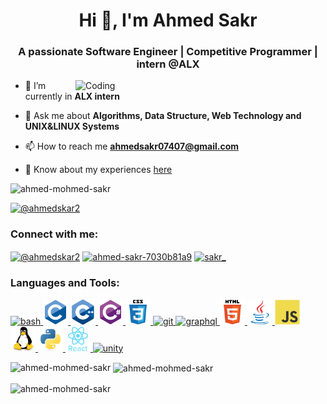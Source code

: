 
<h1 align="center">Hi 👋, I'm Ahmed Sakr</h1>
<h3 align="center">A passionate Software Engineer | Competitive Programmer | intern @ALX</h3>

<img align="right" alt="Coding" width="400" src="https://i.pinimg.com/originals/e8/f4/53/e8f453469a3ec97ecd354df465d73913.gif">

- 🌱 I’m currently in **ALX intern**

- 💬 Ask me about **Algorithms, Data Structure, Web Technology and UNIX&LINUX Systems**

- 📫 How to reach me **ahmedsakr07407@gmail.com**

- 📄 Know about my experiences [here](https://drive.google.com/file/d/1sCHVgfOXADQ55X1Buxrd8FiHFMp9gLai/view?usp=sharing)

<p align="left"> <img src="https://komarev.com/ghpvc/?username=ahmed-mohmed-sakr&label=Profile%20views&color=0e75b6&style=flat" alt="ahmed-mohmed-sakr" /> </p>

<p align="left"> <a href="https://twitter.com/@ahmedskar2" target="blank"><img src="https://img.shields.io/twitter/follow/ahmedskar2?logo=twitter&style=for-the-badge" alt="@ahmedskar2" /></a> </p>

<h3 align="left">Connect with me:</h3>
<p align="left">
<a href="https://twitter.com/@ahmedskar2" target="blank"><img align="center" src="https://raw.githubusercontent.com/rahuldkjain/github-profile-readme-generator/master/src/images/icons/Social/twitter.svg" alt="@ahmedskar2" height="30" width="40" /></a>
<a href="https://linkedin.com/in/ahmed-sakr-7030b81a9" target="blank"><img align="center" src="https://raw.githubusercontent.com/rahuldkjain/github-profile-readme-generator/master/src/images/icons/Social/linked-in-alt.svg" alt="ahmed-sakr-7030b81a9" height="30" width="40" /></a>
<a href="https://codeforces.com/profile/sakr_" target="blank"><img align="center" src="https://raw.githubusercontent.com/rahuldkjain/github-profile-readme-generator/master/src/images/icons/Social/codeforces.svg" alt="sakr_" height="30" width="40" /></a>
</p>

<h3 align="left">Languages and Tools:</h3>
<p align="left"> <a href="https://www.gnu.org/software/bash/" target="_blank" rel="noreferrer"> <img src="https://www.vectorlogo.zone/logos/gnu_bash/gnu_bash-icon.svg" alt="bash" width="40" height="40"/> </a> <a href="https://www.cprogramming.com/" target="_blank" rel="noreferrer"> <img src="https://raw.githubusercontent.com/devicons/devicon/master/icons/c/c-original.svg" alt="c" width="40" height="40"/> </a> <a href="https://www.w3schools.com/cpp/" target="_blank" rel="noreferrer"> <img src="https://raw.githubusercontent.com/devicons/devicon/master/icons/cplusplus/cplusplus-original.svg" alt="cplusplus" width="40" height="40"/> </a> <a href="https://www.w3schools.com/cs/" target="_blank" rel="noreferrer"> <img src="https://raw.githubusercontent.com/devicons/devicon/master/icons/csharp/csharp-original.svg" alt="csharp" width="40" height="40"/> </a> <a href="https://www.w3schools.com/css/" target="_blank" rel="noreferrer"> <img src="https://raw.githubusercontent.com/devicons/devicon/master/icons/css3/css3-original-wordmark.svg" alt="css3" width="40" height="40"/> </a> <a href="https://git-scm.com/" target="_blank" rel="noreferrer"> <img src="https://www.vectorlogo.zone/logos/git-scm/git-scm-icon.svg" alt="git" width="40" height="40"/> </a> <a href="https://graphql.org" target="_blank" rel="noreferrer"> <img src="https://www.vectorlogo.zone/logos/graphql/graphql-icon.svg" alt="graphql" width="40" height="40"/> </a> <a href="https://www.w3.org/html/" target="_blank" rel="noreferrer"> <img src="https://raw.githubusercontent.com/devicons/devicon/master/icons/html5/html5-original-wordmark.svg" alt="html5" width="40" height="40"/> </a> <a href="https://www.java.com" target="_blank" rel="noreferrer"> <img src="https://raw.githubusercontent.com/devicons/devicon/master/icons/java/java-original.svg" alt="java" width="40" height="40"/> </a> <a href="https://developer.mozilla.org/en-US/docs/Web/JavaScript" target="_blank" rel="noreferrer"> <img src="https://raw.githubusercontent.com/devicons/devicon/master/icons/javascript/javascript-original.svg" alt="javascript" width="40" height="40"/> </a> <a href="https://www.linux.org/" target="_blank" rel="noreferrer"> <img src="https://raw.githubusercontent.com/devicons/devicon/master/icons/linux/linux-original.svg" alt="linux" width="40" height="40"/> </a> <a href="https://www.python.org" target="_blank" rel="noreferrer"> <img src="https://raw.githubusercontent.com/devicons/devicon/master/icons/python/python-original.svg" alt="python" width="40" height="40"/> </a> <a href="https://reactjs.org/" target="_blank" rel="noreferrer"> <img src="https://raw.githubusercontent.com/devicons/devicon/master/icons/react/react-original-wordmark.svg" alt="react" width="40" height="40"/> </a> <a href="https://unity.com/" target="_blank" rel="noreferrer"> <img src="https://www.vectorlogo.zone/logos/unity3d/unity3d-icon.svg" alt="unity" width="40" height="40"/> </a> </p>


<p><img align="left" src="https://github-readme-stats.vercel.app/api/top-langs?username=ahmed-mohmed-sakr&show_icons=true&locale=en&layout=compact" alt="ahmed-mohmed-sakr" /></p>

<p>&nbsp;<img align="center" src="https://github-readme-stats.vercel.app/api?username=ahmed-mohmed-sakr&show_icons=true&locale=en" alt="ahmed-mohmed-sakr" /></p>

<p><img align="center" src="https://github-readme-streak-stats.herokuapp.com/?user=ahmed-mohmed-sakr&" alt="ahmed-mohmed-sakr" /></p>
